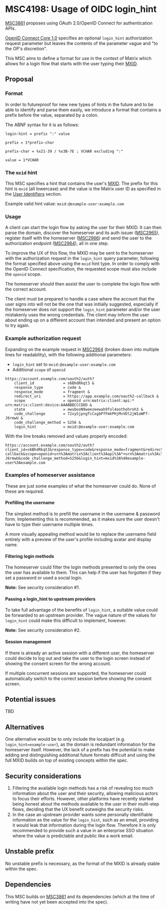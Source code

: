 # MSC4198: Usage of OIDC login_hint

[MSC3861] proposes using OAuth 2.0/OpenID Connect for authentication APIs.

[OpenID Connect Core 1.0] specifies an optional `login_hint`
authorization request parameter but leaves the contents of the parameter vague and "to the OP's discretion".

This MSC aims to define a format for use in the context of Matrix which allows for a login flow that starts with the
user typing their [MXID].


## Proposal

### Format

In order to futureproof for new new types of hints in the future and to be able to identify and parse them easily,
we introduce a format that contains a prefix before the value, separated by a colon.

The ABNF syntax for it is as follows:
```
login-hint = prefix ":" value

prefix = 1*prefix-char

prefix-char = %x21-39 / %x3B-7E ; VCHAR excluding ":"

value = 1*VCHAR
```

### The `mxid` hint

This MSC specifies a hint that contains the user's [MXID].
The prefix for this hint is `mxid` (all lowercase) and the value is the Matrix user ID as specified in the
[User Identifiers][MXID] section.

Example valid hint value: `mxid:@example-user:example.com`

### Usage

A client can start the login flow by asking the user for their MXID.
It can then parse the domain, discover the homeserver and its auth issuer ([MSC2965]),
register itself with the homeserver ([MSC2966])
and send the user to the authorization endpoint ([MSC2964]), all in one step.

To improve the UX of this flow, the MXID may be sent to the homeserver with the authorization request in the `login_hint`
query parameter, following the format specified above using the `mxid` hint type.
In order to comply with the OpenID Connect specification, the requested scope must also include the `openid` scope.

The homeserver should then assist the user to complete the login flow with the correct account.

The client must be prepared to handle a case where the account that the user signs into will not be the one that was
initially suggested, especially if the homeserver does not support the `login_hint` parameter and/or
the user mistakenly uses the wrong credentials.
The client may inform the user about ending up on a different account than intended and present an option to try again.

### Example authorization request

Expanding on the example request in [MSC2964] (broken down into multiple lines for readability),
with the following additional parameters:

- `login_hint` set to `mxid:@example-user:example.com`
- Additional `scope` of `openid`

```
https://account.example.com/oauth2/auth?
    client_id             = s6BhdRkqt3 &
    response_type         = code &
    response_mode         = fragment &
    redirect_uri          = https://app.example.com/oauth2-callback &
    scope                 = openid urn:matrix:client:api:* urn:matrix:client:device:AAABBBCCCDDD &
    state                 = ewubooN9weezeewah9fol4oothohroh3 &
    code_challenge        = 72xySjpngTcCxgbPfFmkPHjMvVDl2jW1aWP7-J6rmwU &
    code_challenge_method = S256 &
    login_hint            = mxid:@example-user:example.com
```

With the line breaks removed and values properly encoded:
```
https://account.example.com/oauth2/auth?client_id=s6BhdRkqt3&response_type=code&response_mode=fragment&redirect_uri=https%3A%2F%2Fapp.example.com%2Foauth2-callback&scope=openid+urn%3Amatrix%3Aclient%3Aapi%3A*+urn%3Amatrix%3Aclient%3Adevice%3AAAABBBCCCDDD&state=ewubooN9weezeewah9fol4oothohroh3&code_challenge=72xySjpngTcCxgbPfFmkPHjMvVDl2jW1aWP7-J6rmwU&code_challenge_method=S256&login_hint=mxid%3A%40example-user%3Aexample.com
```

### Examples of homeserver assistance

These are just some examples of what the homeserver could do. None of these are required.

#### Prefilling the username

The simplest method is to prefill the username in the username & password form.
Implementing this is recommended, as it makes sure the user doesn't have to type their username multiple times.

A more visually appealing method would be to replace the username field entirely with a preview of the user's profile
including avatar and display name.

#### Filtering login methods

The homeserver could filter the login methods presented to only the ones the user has available to them.
This can help if the user has forgotten if they set a password or used a social login.

**Note:** See security consideration #1.

#### Passing a login_hint to upstream providers

To take full advantage of the benefits of `login_hint`, a suitable value could be forwarded to an upstream provider.
The vague nature of the values for `login_hint` could make this difficult to implement, however.

**Note:** See security consideration #2.

#### Session management

If there is already an active session with a different user, the homeserver could decide to log out and take the user to
the login screen instead of showing the consent screen for the wrong account.

If multiple concurrent sessions are supported,
the homeserver could automatically switch to the correct session before showing the consent screen.

## Potential issues

TBD


## Alternatives

One alternative would be to only include the localpart (e.g. `login_hint=example-user`),
as the domain is redundant information for the homeserver itself.
However, the lack of a prefix has the potential to make adding and distinguishing additional future formats difficult
and using the full MXID builds on top of existing concepts within the spec.


## Security considerations

1. Filtering the available login methods has a risk of revealing too much information about the user and their security,
allowing malicious actors to focus their efforts.
However, other platforms have recently started being honest about the methods available to the user in their multi-step
flows, deciding that the UX benefit outweighs the security risks.
2. In the case an upstream provider wants some personally identifiable information as the value for the `login_hint`,
such as an email, providing it would leak that information during the login flow.
Therefore it is only recommended to provide such a value in an enterprise SSO situation where the value is predictable
and public like a work email.


## Unstable prefix

No unstable prefix is necessary, as the format of the MXID is already stable within the spec.

## Dependencies

This MSC builds on [MSC3861] and its dependencies (which at the time of writing have not yet been accepted
into the spec).

[MSC3861]: https://github.com/matrix-org/matrix-spec-proposals/pull/3861
[OpenID Connect Core 1.0]: https://openid.net/specs/openid-connect-core-1_0.html
[MXID]: https://spec.matrix.org/v1.11/appendices/#user-identifiers
[MSC2965]: https://github.com/matrix-org/matrix-spec-proposals/pull/2965
[MSC2966]: https://github.com/matrix-org/matrix-spec-proposals/pull/2966
[MSC2964]: https://github.com/matrix-org/matrix-spec-proposals/pull/2964
